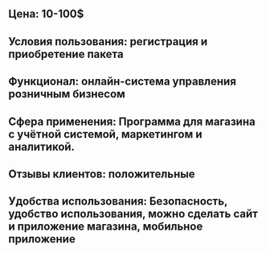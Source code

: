 ## Цена: 10-100$
## Условия пользования: регистрация и приобретение пакета
## Функционал: онлайн-система управления розничным бизнесом
## Сфера применения: Программа для магазина с учётной системой, маркетингом и аналитикой.
## Отзывы клиентов: положительные
## Удобства использования: Безопасность, удобство использования, можно сделать сайт и приложение магазина, мобильное приложение
